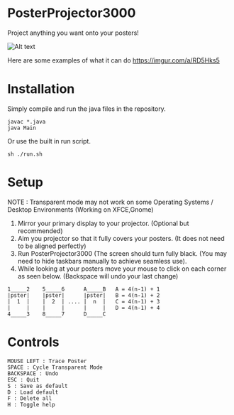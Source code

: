 # PosterProjector3000

Project anything you want onto your posters!

![Alt text](https://i.imgur.com/MYQm0UN.jpg)

Here are some examples of what it can do https://imgur.com/a/RD5Hks5

# Installation 

Simply compile and run the java files in the repository.

```
javac *.java
java Main
```

Or use the built in run script.
```
sh ./run.sh
```

# Setup

NOTE : Transparent mode may not work on some Operating Systems / Desktop Environments (Working on XFCE,Gnome)

1. Mirror your primary display to your projector. (Optional but recommended)
2. Aim you projector so that it fully covers your posters. (It does not need to be aligned perfectly)
3. Run PosterProjector3000 (The screen should turn fully black. (You may need to hide taskbars manually 
to achieve seamless use).
4. While looking at your posters move your mouse to click on each corner as seen below. (Backspace will
 undo your last change)


```
1_____2    5_____6      A_____B   A = 4(n-1) + 1
|pster|    |pster|      |pster|   B = 4(n-1) + 2
|  1  |    |  2  | .... |  n  |   C = 4(n-1) + 3
|     |    |     |      |     |   D = 4(n-1) + 4
4_____3    8_____7      D_____C
```


# Controls
```
MOUSE LEFT : Trace Poster
SPACE : Cycle Transparent Mode
BACKSPACE : Undo
ESC : Quit
S : Save as default
D : Load default
F : Delete all
H : Toggle help
```
 
